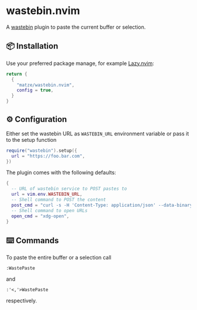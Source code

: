 # wastebin.nvim

A [wastebin](https://github.com/matze/wastebin) plugin to paste the current
buffer or selection.

## 📦 Installation

Use your preferred package manage, for example
[Lazy.nvim](https://github.com/folke/lazy.nvim):

```lua
return {
  {
    "matze/wastebin.nvim",
    config = true,
  }
}
```

## ⚙️ Configuration

Either set the wastebin URL as `WASTEBIN_URL` environment variable or pass it to
the setup function

```lua
require("wastebin").setup({
  url = "https://foo.bar.com",
})
```

The plugin comes with the following defaults:

```lua
{
  -- URL of wastebin service to POST pastes to
  url = vim.env.WASTEBIN_URL,
  -- Shell command to POST the content
  post_cmd = "curl -s -H 'Content-Type: application/json' --data-binary @- ",
  -- Shell command to open URLs
  open_cmd = "xdg-open",
}
```

## ⌨️ Commands

To paste the entire buffer or a selection call
```vim
:WastePaste
```
and
```vim
:'<,'>WastePaste
```
respectively.
